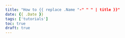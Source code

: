 ```yaml
---
title: "How to {{ replace .Name "-" " " | title }}"
date: {{ .Date }}
tags: ['tutorials']
toc: true
draft: true
---
```


